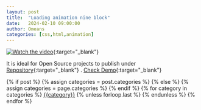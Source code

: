 ```yaml
---
layout: post
title:  "Loading animation nine block"
date:   2024-02-10 09:00:00
author: Omeans
categories: [css,html,animation]
---
```


[![Watch the video](https://raw.githubusercontent.com/omeans-team/public_assets/master/assets/img/previ.png)](https://youtu.be/Phjy6K7Lazs){:target="_blank"} 

It is ideal for Open Source projects to publish under [Repository](https://github.com/omeans-team/omeans-color-loading-animation-of-nine-blocks){:target="_blank"} . [Check Demo](https://youtu.be/Phjy6K7Lazs){:target="_blank"}

<!-- tag -->
<!-- {% for post in site.categories.Personal %}
 <li><a href="{{ post.url }}">{{ post.categories }}</a></li>
{% endfor %} -->

 
<div class="post-categories">
  {% if post %}
    {% assign categories = post.categories %}
  {% else %}
    {% assign categories = page.categories %}
  {% endif %}
  {% for category in categories %}
  <a href="{{site.baseurl}}/categories/{{category|slugize}}">{{category}}</a>
  {% unless forloop.last %}&nbsp;{% endunless %}
  {% endfor %}
</div>